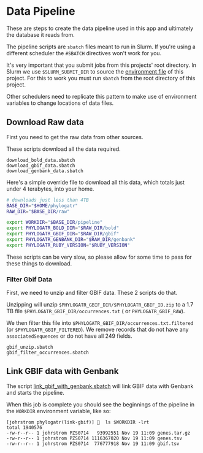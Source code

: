 # Data Pipeline

These are steps to create the data pipeline used in this app and ultimately
the database it reads from.

The pipeline scripts are `sbatch` files meant to run in Slurm.
If you're using a different scheduler the `#SBATCH` directives won't work for you.

It's very important that you submit jobs from this projects' root directory.
In Slurm we use `$SLURM_SUBMIT_DIR` to source the [environment file](../env)
of this project.  For this to work you must run `sbatch` from the root directory
of this project.  

Other schedulers need to replicate this pattern to make use of environment variables
to change locations of data files.

## Download Raw data

First you need to get the raw data from other sources.

These scripts download all the data required.

```
download_bold_data.sbatch
download_gbif_data.sbatch
download_genbank_data.sbatch
```

Here's a simple override file to download all this data, which totals just under 4 terabytes, into your
home.

```bash
# downloads just less than 4TB 
BASE_DIR="$HOME/phylogatr"
RAW_DIR="$BASE_DIR/raw"

export WORKDIR="$BASE_DIR/pipeline"
export PHYLOGATR_BOLD_DIR="$RAW_DIR/bold"
export PHYLOGATR_GBIF_DIR="$RAW_DIR/gbif"
export PHYLOGATR_GENBANK_DIR="$RAW_DIR/genbank"
export PHYLOGATR_RUBY_VERSION="$RUBY_VERSION"
```

These scripts can be very slow, so please allow for some time to pass for these things
to download.

### Filter Gbif Data

First, we need to unzip and filter GBIF data. These 2 scripts do that.

Unzipping will unzip `$PHYLOGATR_GBIF_DIR/$PHYLOGATR_GBIF_ID.zip` to
a 1.7 TB file `$PHYLOGATR_GBIF_DIR/occurrences.txt` ( or `PHYLOGATR_GBIF_RAW`).

We then filter this file into `$PHYLOGATR_GBIF_DIR/occurrences.txt.filtered` (or
`$PHYLOGATR_GBIF_FILTERED`). We remove records that do not have any `associatedSequences`
or do not have all 249 fields.

```
gbif_unzip.sbatch
gbif_filter_occurrences.sbatch
```

## Link GBIF data with Genbank

The script [link_gbif_with_genbank.sbatch](../link_gbif_with_genbank.sbatch)
will link GBIF data with Genbank and starts the pipeline.

When this job is complete you should see the beginnings of the pipeline in
the `WORKDIR` environment variable, like so:

```
[johrstrom phylogatr(link-gbif)] 🐻  ls $WORKDIR -lrt
total 1940576
-rw-r--r-- 1 johrstrom PZS0714   93992551 Nov 19 11:09 genes.tar.gz
-rw-r--r-- 1 johrstrom PZS0714 1116367020 Nov 19 11:09 genes.tsv
-rw-r--r-- 1 johrstrom PZS0714  776777918 Nov 19 11:09 gbif.tsv
```